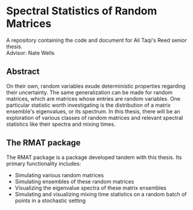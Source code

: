 # Spectral Statistics of Random Matrices

A repository containing the code and document for Ali Taqi's Reed senior thesis.  
Advisor: Nate Wells

## Abstract

On their own, random variables exude deterministic properties regarding their uncertainty. The same generalization can be made for random matrices, which are matrices whose entries are random variables. One particular statistic worth investigating is the distribution of a matrix ensemble's eigenvalues, or its spectrum. In this thesis, there will be an exploration of various classes of random matrices and relevant spectral statistics like their spectra and mixing times.

## The RMAT package

The RMAT package is a package developed tandem with this thesis. Its primary functionality includes:

- Simulating various random matrices
- Simulating ensembles of these random matrices
- Visualizing the eigenvalue spectra of these matrix ensembles
- Simulating and visualizing mixing time statistics on a random batch of points in a stochastic setting
